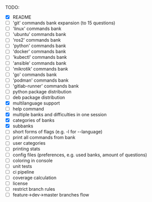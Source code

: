 TODO:
- [x] README
- [ ] 'git' commands bank expansion (to 15 questions)
- [ ] 'linux' commands bank
- [ ] 'ubuntu' commands bank
- [ ] 'ros2' commands bank
- [ ] 'python' commands bank
- [ ] 'docker' commands bank
- [ ] 'kubectl' commands bank
- [ ] 'ansible' commands bank
- [ ] 'mikrotik' commands bank
- [ ] 'go' commands bank
- [ ] 'podman' commands bank
- [ ] 'gitlab-runner' commands bank
- [ ] python package distribution
- [ ] deb package distribution
- [x] multilanguage support
- [ ] help command
- [x] multiple banks and difficulties in one session
- [x] categories of banks
- [x] subbanks
- [ ] short forms of flags (e.g. -l for --language)
- [ ] print all commands from bank
- [ ] user categories
- [ ] printing stats
- [ ] config files (preferences, e.g. used banks, amount of questions)
- [ ] coloring in console
- [ ] unit tests
- [ ] ci pipeline
- [ ] coverage calculation
- [ ] license
- [ ] restrict branch rules
- [ ] feature->dev->master branches flow

